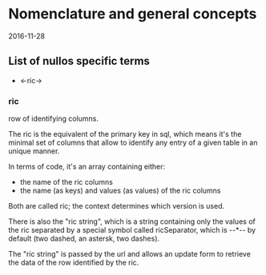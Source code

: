 Nomenclature and general concepts
==================================
2016-11-28



List of nullos specific terms
----------------------------------



- <-ric->




### ric

row of identifying columns.

The ric is the equivalent of the primary key in sql, which means it's the minimal set of columns that
allow to identify any entry of a given table in an unique manner.

In terms of code, it's an array containing either:

- the name of the ric columns
- the name (as keys) and values (as values) of the ric columns


Both are called ric; the context determines which version is used.
 
There is also the "ric string", which is a string containing only the values of the ric separated by
a special symbol called ricSeparator, which is --*-- by default (two dashed, an astersk, two dashes).

The "ric string" is passed by the url and allows an update form to retrieve the data of the row identified by the ric.


